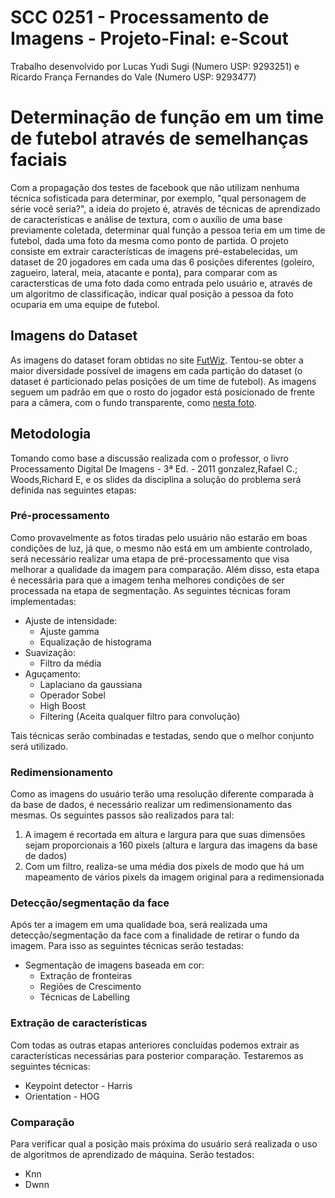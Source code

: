 # SCC 0251 - Processamento de Imagens - Projeto-Final: e-Scout
Trabalho desenvolvido por Lucas Yudi Sugi (Numero USP: 9293251) e Ricardo França Fernandes do Vale (Numero USP: 9293477)

# Determinação de função em um time de futebol através de semelhanças faciais
Com a propagação dos testes de facebook que não utilizam nenhuma técnica sofisticada para determinar, por exemplo, "qual personagem de série você seria?", a ideia do projeto é, através de técnicas de aprendizado de características e análise de textura, com o auxílio de uma base previamente coletada, determinar qual função a pessoa teria em um time de futebol, dada uma foto da mesma como ponto de partida.
O projeto consiste em extrair características de imagens pré-estabelecidas, um dataset de 20 jogadores em cada uma das 6 posições diferentes (goleiro, zagueiro, lateral, meia, atacante e ponta), para comparar com as caractersticas de uma foto dada como entrada pelo usuário e, através de um algoritmo de classificação, indicar qual posição a pessoa da foto ocuparia em uma equipe de futebol.

## Imagens do Dataset
As imagens do dataset foram obtidas no site [FutWiz](https://www.futwiz.com/en/fifa18/worldcup/players). Tentou-se obter a maior diversidade possível de imagens em cada partição do dataset (o dataset é particionado pelas posições de um time de futebol). As imagens seguem um padrão em que o rosto do jogador está posicionado de frente para a câmera, com o fundo transparente, como [nesta foto](https://www.futwiz.com/assets/img/fifa18wc/faces/210257.png). 

## Metodologia
Tomando como base a discussão realizada com o professor, o livro Processamento Digital De Imagens - 3ª Ed. - 2011 gonzalez,Rafael C.; Woods,Richard E, e os slides da disciplina a solução do problema será definida nas seguintes etapas:

### Pré-processamento 
Como provavelmente as fotos tiradas pelo usuário não estarão em boas condições de luz, já que, o mesmo não está em um ambiente controlado, será necessário realizar uma etapa de pré-processamento que visa melhorar a qualidade da imagem para comparação. Além disso, esta etapa é necessária para que a imagem tenha melhores condições de ser processada na etapa de segmentação. As seguintes técnicas foram implementadas:

* Ajuste de intensidade:
  - Ajuste gamma
  - Equalização de histograma
* Suavização:
  - Filtro da média
* Aguçamento:
  - Laplaciano da gaussiana
  - Operador Sobel
  - High Boost
  - Filtering (Aceita qualquer filtro para convolução)
  
Tais técnicas serão combinadas e testadas, sendo que o melhor conjunto será utilizado.

### Redimensionamento 
Como as imagens do usuário terão uma resolução diferente comparada à da base de dados, é necessário realizar um redimensionamento das mesmas. Os seguintes passos são realizados para tal:

1. A imagem é recortada em altura e largura para que suas dimensões sejam proporcionais a 160 pixels (altura e largura das imagens da base de dados)
2. Com um filtro, realiza-se uma média dos pixels de modo que há um mapeamento de vários pixels da imagem original para a redimensionada

### Detecção/segmentação da face
Após ter a imagem em uma qualidade boa, será realizada uma detecção/segmentação da face com a finalidade de retirar o fundo da imagem. Para isso as seguintes técnicas serão testadas:
* Segmentação de imagens baseada em cor:
	- Extração de fronteiras
	- Regiões de Crescimento
	- Técnicas de Labelling

### Extração de características 
Com todas as outras etapas anteriores concluídas podemos extrair as características necessárias para posterior comparação. Testaremos as seguintes técnicas:
* Keypoint detector - Harris
* Orientation - HOG

### Comparação 
Para verificar qual a posição mais próxima do usuário será realizada o uso de algoritmos de aprendizado de máquina. Serão testados:
* Knn
* Dwnn

